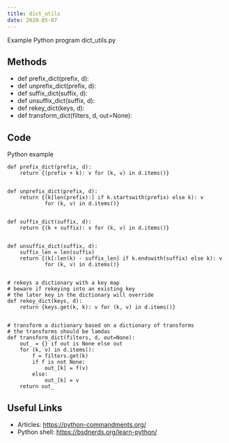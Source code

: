 ```yaml
---
title: dict_utils
date: 2020-05-07
---
```

Example Python program dict_utils.py


## Methods

* def prefix_dict(prefix, d):
* def unprefix_dict(prefix, d):
* def suffix_dict(suffix, d):
* def unsuffix_dict(suffix, d):
* def rekey_dict(keys, d):
* def transform_dict(filters, d, out=None):

## Code

Python example

    def prefix_dict(prefix, d):
        return {(prefix + k): v for (k, v) in d.items()}
    
    
    def unprefix_dict(prefix, d):
        return {(k[len(prefix):] if k.startswith(prefix) else k): v
                for (k, v) in d.items()}
    
    
    def suffix_dict(suffix, d):
        return {(k + suffix): v for (k, v) in d.items()}
    
    
    def unsuffix_dict(suffix, d):
        suffix_len = len(suffix)
        return {(k[:len(k) - suffix_len] if k.endswith(suffix) else k): v
                for (k, v) in d.items()}
    
    
    # rekeys a dictionary with a key map
    # beware if rekeying into an existing key
    # the later key in the dictionary will override
    def rekey_dict(keys, d):
        return {keys.get(k, k): v for (k, v) in d.items()}
    
     
    # transform a dictionary based on a dictionary of transforms
    # the transforms should be lamdas
    def transform_dict(filters, d, out=None):
        out_ = {} if out is None else out
        for (k, v) in d.items():
            f = filters.get(k)
            if f is not None:
                out_[k] = f(v)
            else:
                out_[k] = v
        return out_

## Useful Links

- Articles: https://python-commandments.org/
- Python shell: https://bsdnerds.org/learn-python/
